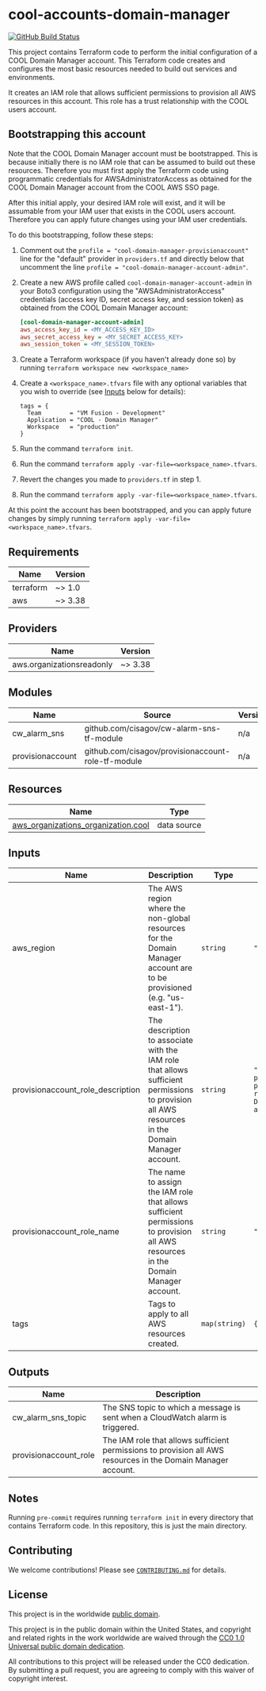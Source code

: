 # cool-accounts-domain-manager #

[![GitHub Build Status](https://github.com/cisagov/cool-accounts-domain-manager/workflows/build/badge.svg)](https://github.com/cisagov/cool-accounts-domain-manager/actions)

This project contains Terraform code to perform the initial configuration
of a COOL Domain Manager account. This Terraform code creates and configures the
most basic resources needed to build out services and environments.

It creates an IAM role that allows sufficient permissions to provision all
AWS resources in this account. This role has a trust relationship with the
COOL users account.

## Bootstrapping this account ##

Note that the COOL Domain Manager account must be bootstrapped. This is
because initially there is no IAM role that can be assumed to build out these
resources. Therefore you must first apply the Terraform code using
programmatic credentials for AWSAdministratorAccess as obtained for the
COOL Domain Manager account from the COOL AWS SSO page.

After this initial apply, your desired IAM role will exist, and it will
be assumable from your IAM user that exists in the COOL users
account. Therefore you can apply future changes using your IAM user
credentials.

To do this bootstrapping, follow these steps:

1. Comment out the `profile = "cool-domain-manager-provisionaccount"`
   line for the "default" provider in `providers.tf` and directly
   below that uncomment the line `profile = "cool-domain-manager-account-admin"`.
1. Create a new AWS profile called `cool-domain-manager-account-admin`
   in your Boto3 configuration using the "AWSAdministratorAccess"
   credentials (access key ID, secret access key, and session token)
   as obtained from the COOL Domain Manager account:

   ```ini
   [cool-domain-manager-account-admin]
   aws_access_key_id = <MY_ACCESS_KEY_ID>
   aws_secret_access_key = <MY_SECRET_ACCESS_KEY>
   aws_session_token = <MY_SESSION_TOKEN>
   ```

1. Create a Terraform workspace (if you haven't already done so) by running
   `terraform workspace new <workspace_name>`
1. Create a `<workspace_name>.tfvars` file with any optional variables
   that you wish to override (see [Inputs](#Inputs) below for
   details):

   ```hcl
   tags = {
     Team        = "VM Fusion - Development"
     Application = "COOL - Domain Manager"
     Workspace   = "production"
   }
   ```

1. Run the command `terraform init`.
1. Run the command `terraform apply
   -var-file=<workspace_name>.tfvars`.
1. Revert the changes you made to `providers.tf` in step 1.
1. Run the command `terraform apply
    -var-file=<workspace_name>.tfvars`.

At this point the account has been bootstrapped, and you can apply
future changes by simply running `terraform apply
-var-file=<workspace_name>.tfvars`.

## Requirements ##

| Name | Version |
|------|---------|
| terraform | ~> 1.0 |
| aws | ~> 3.38 |

## Providers ##

| Name | Version |
|------|---------|
| aws.organizationsreadonly | ~> 3.38 |

## Modules ##

| Name | Source | Version |
|------|--------|---------|
| cw\_alarm\_sns | github.com/cisagov/cw-alarm-sns-tf-module | n/a |
| provisionaccount | github.com/cisagov/provisionaccount-role-tf-module | n/a |

## Resources ##

| Name | Type |
|------|------|
| [aws_organizations_organization.cool](https://registry.terraform.io/providers/hashicorp/aws/latest/docs/data-sources/organizations_organization) | data source |

## Inputs ##

| Name | Description | Type | Default | Required |
|------|-------------|------|---------|:--------:|
| aws\_region | The AWS region where the non-global resources for the Domain Manager account are to be provisioned (e.g. "us-east-1"). | `string` | `"us-east-1"` | no |
| provisionaccount\_role\_description | The description to associate with the IAM role that allows sufficient permissions to provision all AWS resources in the Domain Manager account. | `string` | `"Allows sufficient permissions to provision all AWS resources in the Domain Manager account."` | no |
| provisionaccount\_role\_name | The name to assign the IAM role that allows sufficient permissions to provision all AWS resources in the Domain Manager account. | `string` | `"ProvisionAccount"` | no |
| tags | Tags to apply to all AWS resources created. | `map(string)` | `{}` | no |

## Outputs ##

| Name | Description |
|------|-------------|
| cw\_alarm\_sns\_topic | The SNS topic to which a message is sent when a CloudWatch alarm is triggered. |
| provisionaccount\_role | The IAM role that allows sufficient permissions to provision all AWS resources in the Domain Manager account. |

## Notes ##

Running `pre-commit` requires running `terraform init` in every directory that
contains Terraform code. In this repository, this is just the main directory.

## Contributing ##

We welcome contributions!  Please see [`CONTRIBUTING.md`](CONTRIBUTING.md) for
details.

## License ##

This project is in the worldwide [public domain](LICENSE).

This project is in the public domain within the United States, and
copyright and related rights in the work worldwide are waived through
the [CC0 1.0 Universal public domain
dedication](https://creativecommons.org/publicdomain/zero/1.0/).

All contributions to this project will be released under the CC0
dedication. By submitting a pull request, you are agreeing to comply
with this waiver of copyright interest.
